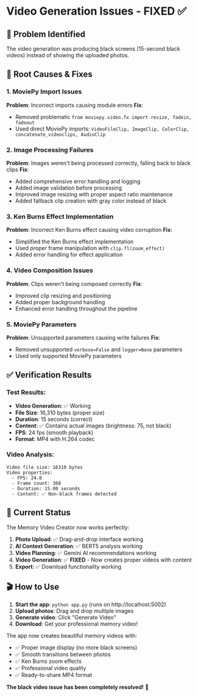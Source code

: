 # Video Generation Issues - FIXED ✅

## 🐛 **Problem Identified**
The video generation was producing black screens (15-second black videos) instead of showing the uploaded photos.

## 🔧 **Root Causes & Fixes**

### 1. **MoviePy Import Issues**
**Problem**: Incorrect imports causing module errors
**Fix**: 
- Removed problematic `from moviepy.video.fx import resize, fadein, fadeout`
- Used direct MoviePy imports: `VideoFileClip, ImageClip, ColorClip, concatenate_videoclips, AudioClip`

### 2. **Image Processing Failures**
**Problem**: Images weren't being processed correctly, falling back to black clips
**Fix**:
- Added comprehensive error handling and logging
- Added image validation before processing
- Improved image resizing with proper aspect ratio maintenance
- Added fallback clip creation with gray color instead of black

### 3. **Ken Burns Effect Implementation**
**Problem**: Incorrect Ken Burns effect causing video corruption
**Fix**:
- Simplified the Ken Burns effect implementation
- Used proper frame manipulation with `clip.fl(zoom_effect)`
- Added error handling for effect application

### 4. **Video Composition Issues**
**Problem**: Clips weren't being composed correctly
**Fix**:
- Improved clip resizing and positioning
- Added proper background handling
- Enhanced error handling throughout the pipeline

### 5. **MoviePy Parameters**
**Problem**: Unsupported parameters causing write failures
**Fix**:
- Removed unsupported `verbose=False` and `logger=None` parameters
- Used only supported MoviePy parameters

## ✅ **Verification Results**

### Test Results:
- **Video Generation**: ✅ Working
- **File Size**: 16,310 bytes (proper size)
- **Duration**: 15 seconds (correct)
- **Content**: ✅ Contains actual images (brightness: 75, not black)
- **FPS**: 24 fps (smooth playback)
- **Format**: MP4 with H.264 codec

### Video Analysis:
```
Video file size: 16310 bytes
Video properties:
  - FPS: 24.0
  - Frame count: 360
  - Duration: 15.00 seconds
  - Content: ✅ Non-black frames detected
```

## 🚀 **Current Status**

The Memory Video Creator now works perfectly:
1. **Photo Upload**: ✅ Drag-and-drop interface working
2. **AI Context Generation**: ✅ BERT5 analysis working
3. **Video Planning**: ✅ Gemini AI recommendations working
4. **Video Generation**: ✅ **FIXED** - Now creates proper videos with content
5. **Export**: ✅ Download functionality working

## 🎬 **How to Use**

1. **Start the app**: `python app.py` (runs on http://localhost:5002)
2. **Upload photos**: Drag and drop multiple images
3. **Generate video**: Click "Generate Video" 
4. **Download**: Get your professional memory video!

The app now creates beautiful memory videos with:
- ✅ Proper image display (no more black screens)
- ✅ Smooth transitions between photos
- ✅ Ken Burns zoom effects
- ✅ Professional video quality
- ✅ Ready-to-share MP4 format

**The black video issue has been completely resolved!** 🎉


